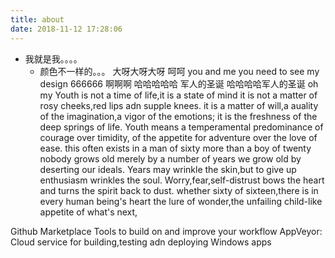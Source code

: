 ```yaml
---
title: about
date: 2018-11-12 17:28:06
---
```

* 我就是我。。。。
  + 颜色不一样的。。。
  大呀大呀大呀
  呵呵
you and  me 
you need to see my design
666666 啊啊啊
哈哈哈哈哈
军人的圣诞
哈哈哈哈军人的圣诞
oh my 
Youth is not a time of life,it is a state of mind
it is not a matter of rosy cheeks,red lips adn supple knees.
it is a matter of will,a auality of the imagination,a vigor of the emotions;
it is the freshness of the deep springs of life.
Youth means a temperamental predominance of courage over timidity, of the appetite for adventure over the love of ease.
this often exists in a man of sixty more than a boy of twenty
nobody grows old merely by a number of years
we grow old by deserting our ideals.
Years may wrinkle the skin,but to give up enthusiasm wrinkles the soul.
Worry,fear,self-distrust bows the heart and turns the spirit back to dust.
whether sixty of sixteen,there is in every human being's heart the lure of wonder,the unfailing child-like appetite of what's next,

Github Marketplace
Tools to build on and improve your workflow
AppVeyor: Cloud service for building,testing adn deploying Windows apps